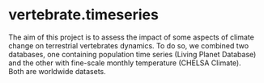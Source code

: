 # vertebrate.timeseries

The aim of this project is to assess the impact of some aspects of climate change on terrestrial vertebrates dynamics. To do so, we combined two databases, one containing population time series (Living Planet Database) and the other with fine-scale monthly temperature (CHELSA Climate).  
Both are worldwide datasets.



